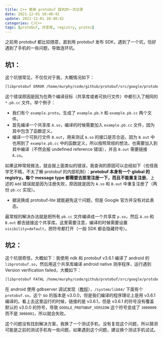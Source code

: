 ```yaml
---
title: C++ 使用 protobuf 踩坑的一次记录
date: 2021-12-01 10:40:42
update: 2021-12-01 10:40:42
categories: C/C++
tags: [protobuf, 共享库, registry, protoc]
---
```


之前用 protobuf 都比较随意，直到用 protobuf 发布 SDK，遇到了一个坑，恰好遇到了手机的一些问题，导致连环坑。

<!-- more -->

## 坑1：

这个坑很常见，不仅仅对于我，大概情况如下：

```sh
[libprotobuf ERROR /home/murphy/code/github/protobuf/src/google/protobuf/descriptor_database.cc:58] File already exists in database: speech_ai.capt.proto[libprotobuf FATAL /home/murphy/code/github/protobuf/src/google/protobuf/descriptor.cc:1358] CHECK failed: GeneratedDatabase()->Add(encoded_file_descriptor, size): terminating with uncaught exception of type google::protobuf::FatalException: CHECK failed: GeneratedDatabase()->Add(encoded_file_descriptor, size)
```

这个错误原因是因为在两个编译目标（共享库或者可执行文件）中都引入了相同的 `*.pb.cc` 文件。举个例子：
* 我们有个 `example.proto`，生成了 `example.pb.h` 和 `example.pb.cc` 两个文件。
* 首先编译一个共享库 `A.so`，编译的时候需要加入 `example.pb.cc` 文件，因为其中包含了函数定义。
* 编译一个可执行文件 `B.out`，用来测试 `A.so` 的接口是否合适，因为 `B.out` 中也用到了 `example.pb.cc` 中的函数定义，所以按照常规的想法，也需要加入到其中编译（不然会报 undefined reference 错误），并且 `B.out` 需要链接 `A.so`。

如果这种常规做法，就会报上面类似的错误，我查询的原因可以总结如下（也怪我学艺不精，不太了解 protobuf 的内部机制）：**protobuf 本身有一个 global 的 registry。每个 message type 都需要去那里注册一下，而且不能重复注册**。上述的 `Add` 错误就是因为注册失败，原因就是因为 `A.so` 和 `B.out` 中重复注册了（两份 `pb.cc` 实现）。
* 据说换成 protobuf-lite 就能避免这个问题，但是 Google 官方并没有对此表态。

最常规的解决办法就是把所有 `pb.cc` 文件编译成一个共享库 `p.so`，然后 `A.so` 和 `B.out` 都去链接这个共享库。这里需要注意，编译的时候需要设置 `visibility=default`，把符号都打开（一般 SDK 都会隐藏符号）。

## 坑2：

这个坑很奇怪，大概如下：我使用 ndk 和 protobuf v3.6.1 编译了 android 的 `libprotobuf.so`，然后用这个共享库编译 android native 测序程序，运行遇到 Version verification failed，大概如下：

```sh
[libprotobuf FATAL /home/murphy/code/github/protobuf/src/google/protobuf/stubs/common.cc:79] This program was compiled against version 3.0.0 of the Protocol Buffer runtime library, which is not compatible with the installed version (3.6.1).  Contact the program author for an update.  If you compiled the program yourself, make sure that your headers are from the same version of Protocol Buffers as your link-time library.  (Version verification failed in "external/protobuf/src/google/protobuf/any.pb.cc".)terminating with uncaught exception of type google::protobuf::FatalException: This program was compiled against version 3.0.0 of the Protocol Buffer runtime library, which is not compatible with the installed version (3.6.1).  Contact the program author for an update.  If you compiled the program yourself, make sure that your headers are from the same version of Protocol Buffers as your link-time library.  (Version verification failed in "external/protobuf/src/google/protobuf/any.pb.cc".)
```

在 android 使用 gdbserver 调试发现（[教程](https://murphypei.github.io/blog/2021/09/android-gdbserver.html)），`/system/lib64/` 下面有个 `protobuf.so`，这个 so 的版本是 v3.0.0，但是我们编译的程序理论上是用 v3.6.1 编译的。看上去这里运行的时候，链接的是 v3.6.1，但是 v3.6.1 的符号没有覆盖默认的 v3.0.0 的符号，导致 `GOOGLE_PROTOBUF_VERSION` 这个符号变成了 `3000000` 而不是 `3006001`，所以就会失败。

这个问题没有找到解决方案，我换了一个测试手机，没有复现这个问题，所以猜测可能是之前的测试手机有一些问题，如果遇到这个问题，建议换个测试手机试试。